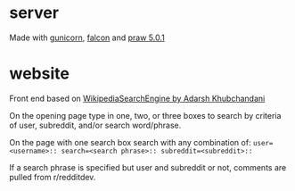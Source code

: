 # server

Made with [gunicorn](http://gunicorn.org), [falcon](https://falconframework.org/) and [praw 5.0.1](https://praw.readthedocs.io/en/latest/)
    	
# website

Front end based on [WikipediaSearchEngine by Adarsh Khubchandani](https://codepen.io/askhubchandani/full/rLKRoo/)

On the opening page type in one, two, or three boxes to search by criteria of user, subreddit, and/or search word/phrase.     

On the page with one search box search with any combination of: `user=<username>:: search=<search phrase>:: subreddit=<subreddit>::`    

If a search phrase is specified but user and subreddit or not, comments are pulled from r/redditdev.   
